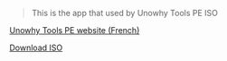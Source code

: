 > This is the app that used by Unowhy Tools PE ISO

[Unowhy Tools PE website (French)](https://sty1001.com/unowhy-tools-pe/)

[Download ISO](https://hksty1001-my.sharepoint.com/:f:/g/personal/cloud_sty1001_com/EtEQ5gpLEhpLgakfQ3Mj_fgBL9OAh3-tyuPry6SctGQU7w?e=nvUBjV)
